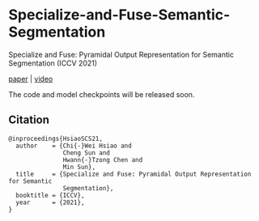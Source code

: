 # Specialize-and-Fuse-Semantic-Segmentation
Specialize and Fuse: Pyramidal Output Representation for Semantic Segmentation (ICCV 2021)

[paper](https://chiweihsiao.github.io/research/Specialize_and_Fuse.pdf) | [video](https://youtu.be/KXR-M36ip3Y)

The code and model checkpoints will be released soon.


## Citation
```
@inproceedings{HsiaoSCS21,
  author    = {Chi{-}Wei Hsiao and
               Cheng Sun and
               Hwann{-}Tzong Chen and
               Min Sun},
  title     = {Specialize and Fuse: Pyramidal Output Representation for Semantic
               Segmentation},
  booktitle = {ICCV},
  year      = {2021},
}
```
